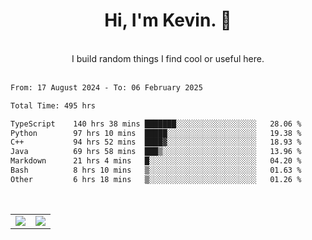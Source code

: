 <!--
**kevin-pek/kevin-pek** is a ✨ _special_ ✨ repository because its `README.md` (this file) appears on your GitHub profile.

Here are some ideas to get you started:

- 🔭 I’m currently working on ...
- 🌱 I’m currently learning ...
- 👯 I’m looking to collaborate on ...
- 🤔 I’m looking for help with ...
- 💬 Ask me about ...
- 📫 How to reach me: ...
- 😄 Pronouns: ...
- ⚡ Fun fact: ...
-->
<div align="center">
  <h1>Hi, I'm Kevin. 👋</h1>
  <br />
  I build random things I find cool or useful here.
</div>
<br />
<!--START_SECTION:waka-->

```txt
From: 17 August 2024 - To: 06 February 2025

Total Time: 495 hrs

TypeScript    140 hrs 38 mins ███████░░░░░░░░░░░░░░░░░░   28.06 %
Python        97 hrs 10 mins  █████░░░░░░░░░░░░░░░░░░░░   19.38 %
C++           94 hrs 52 mins  ████▓░░░░░░░░░░░░░░░░░░░░   18.93 %
Java          69 hrs 58 mins  ███▒░░░░░░░░░░░░░░░░░░░░░   13.96 %
Markdown      21 hrs 4 mins   █░░░░░░░░░░░░░░░░░░░░░░░░   04.20 %
Bash          8 hrs 10 mins   ▒░░░░░░░░░░░░░░░░░░░░░░░░   01.63 %
Other         6 hrs 18 mins   ▒░░░░░░░░░░░░░░░░░░░░░░░░   01.26 %
```

<!--END_SECTION:waka-->
<br />
<table width="100%">
  <tr>
    <td align="left" width="50%">
      <img src="https://github-readme-stats-kevin-pek.vercel.app/api?username=kevin-pek&include_all_commits=true&count_private=true&theme=rose_pine" />
    </td>
    <td align="right" width="50%">
      <img src="https://github-readme-stats-kevin-pek.vercel.app/api/top-langs?username=kevin-pek&langs_count=10&hide_progress=true&theme=rose_pine" />
    </td>
  </tr>
</table>
